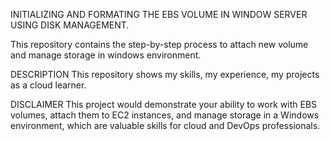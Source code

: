 INITIALIZING AND FORMATING THE EBS VOLUME IN WINDOW SERVER USING DISK MANAGEMENT. 

This repository contains the step-by-step process to attach new volume and manage storage in windows environment.

DESCRIPTION
This repository shows my skills, my experience, my projects as a cloud learner.

DISCLAIMER
This project would demonstrate your ability to work with EBS volumes, 
attach them to EC2 instances, and manage storage in a Windows environment, 
which are valuable skills for cloud and DevOps professionals.
